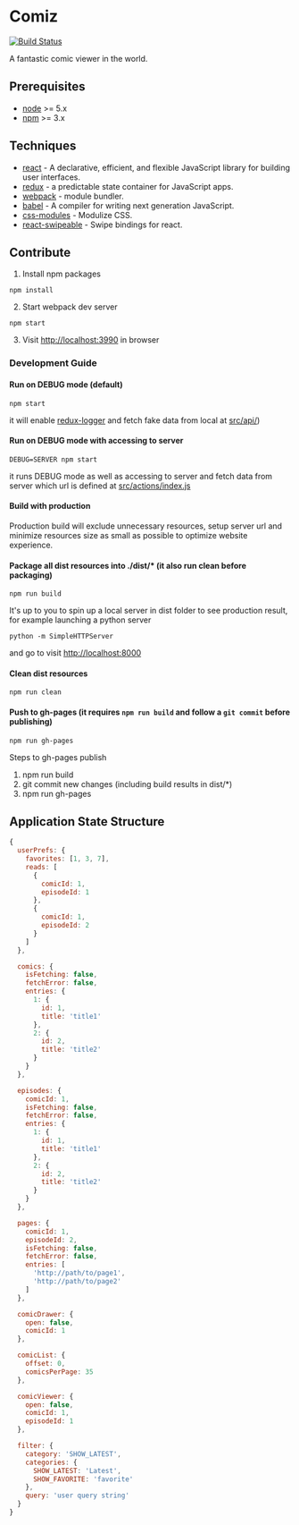 # Comiz

[![Build Status](https://img.shields.io/travis/rickychien/comiz/master.svg?style=flat-square)](https://travis-ci.org/rickychien/comiz)

A fantastic comic viewer in the world.

## Prerequisites

* [node] >= 5.x
* [npm] >= 3.x

## Techniques

* [react] - A declarative, efficient, and flexible JavaScript library for building user interfaces.
* [redux] - a predictable state container for JavaScript apps.
* [webpack] - module bundler.
* [babel] - A compiler for writing next generation JavaScript.
* [css-modules] - Modulize CSS.
* [react-swipeable] - Swipe bindings for react.

## Contribute

1. Install npm packages
  ```
  npm install
  ```

2. Start webpack dev server
  ```
  npm start
  ```

3. Visit <http://localhost:3990> in browser

### Development Guide

#### Run on DEBUG mode (default)
  ```
  npm start
  ```
it will enable [redux-logger] and fetch fake data from local at [src/api/](https://github.com/rickychien/comiz/blob/master/src/api/))

#### Run on DEBUG mode with accessing to server
  ```
  DEBUG=SERVER npm start
  ```
it runs DEBUG mode as well as accessing to server and fetch data from server which url is defined at [src/actions/index.js](https://github.com/rickychien/comiz/blob/master/src/actions/index.js#L2)

#### Build with production

  Production build will exclude unnecessary resources, setup server url and minimize resources size as small as possible to optimize website experience.

#### Package all dist resources into ./dist/* (it also run clean before packaging)
  ```
  npm run build
  ```

  It's up to you to spin up a local server in dist folder to see production result, for example launching a python server

  ```
  python -m SimpleHTTPServer
  ```
  and go to visit <http://localhost:8000>

#### Clean dist resources
  ```
  npm run clean
  ```

#### Push to gh-pages (it requires ```npm run build``` and follow a ```git commit``` before publishing)
  ```
  npm run gh-pages
  ```

  Steps to gh-pages publish

  1. npm run build
  2. git commit new changes (including build results in dist/*)
  3. npm run gh-pages

## Application State Structure

```js
{
  userPrefs: {
    favorites: [1, 3, 7],
    reads: [
      {
        comicId: 1,
        episodeId: 1
      },
      {
        comicId: 1,
        episodeId: 2
      }
    ]
  },

  comics: {
    isFetching: false,
    fetchError: false,
    entries: {
      1: {
        id: 1,
        title: 'title1'
      },
      2: {
        id: 2,
        title: 'title2'
      }
    }
  },

  episodes: {
    comicId: 1,
    isFetching: false,
    fetchError: false,
    entries: {
      1: {
        id: 1,
        title: 'title1'
      },
      2: {
        id: 2,
        title: 'title2'
      }
    }
  },

  pages: {
    comicId: 1,
    episodeId: 2,
    isFetching: false,
    fetchError: false,
    entries: [
      'http://path/to/page1',
      'http://path/to/page2'
    ]
  },

  comicDrawer: {
    open: false,
    comicId: 1
  },

  comicList: {
    offset: 0,
    comicsPerPage: 35
  },

  comicViewer: {
    open: false,
    comicId: 1,
    episodeId: 1
  },

  filter: {
    category: 'SHOW_LATEST',
    categories: {
      SHOW_LATEST: 'Latest',
      SHOW_FAVORITE: 'favorite'
    },
    query: 'user query string'
  }
}
```

[node]: https://nodejs.org/
[npm]: https://www.npmjs.com/
[react]: https://github.com/facebook/react
[redux]: http://redux.js.org/
[webpack]: https://github.com/webpack/webpack
[babel]: https://github.com/babel/babel
[css-modules]: https://github.com/css-modules/css-modules
[react-swipeable]: https://github.com/dogfessional/react-swipeable
[redux-logger]: https://github.com/fcomb/redux-logger
